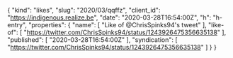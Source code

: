 {
  "kind": "likes",
  "slug": "2020/03/qqffz",
  "client_id": "https://indigenous.realize.be",
  "date": "2020-03-28T16:54:00Z",
  "h": "h-entry",
  "properties": {
    "name": [
      "Like of @ChrisSpinks94's tweet"
    ],
    "like-of": [
      "https://twitter.com/ChrisSpinks94/status/1243926475356635138"
    ],
    "published": [
      "2020-03-28T16:54:00Z"
    ],
    "syndication": [
      "https://twitter.com/ChrisSpinks94/status/1243926475356635138"
    ]
  }
}
